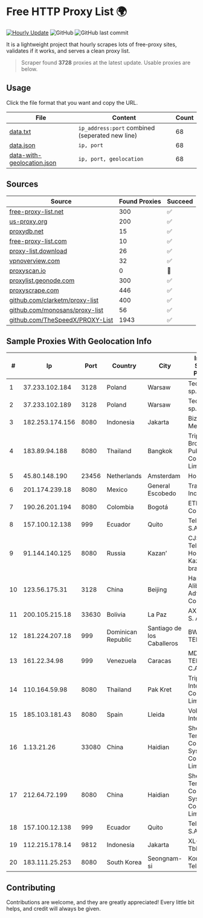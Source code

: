 
# Free HTTP Proxy List 🌍

[![Hourly Update](https://github.com/mertguvencli/http-proxy-list/actions/workflows/main.yml/badge.svg?branch=main)](https://github.com/mertguvencli/http-proxy-list/actions/workflows/main.yml)
![GitHub](https://img.shields.io/github/license/mertguvencli/http-proxy-list)
![GitHub last commit](https://img.shields.io/github/last-commit/mertguvencli/http-proxy-list)

It is a lightweight project that hourly scrapes lots of free-proxy sites, validates if it works, and serves a clean proxy list.


> Scraper found **3728** proxies at the latest update. Usable proxies are below.

## Usage

Click the file format that you want and copy the URL.


|File|Content|Count|
|----|-------|-----|
|[data.txt](https://raw.githubusercontent.com/mertguvencli/http-proxy-list/main/proxy-list/data.txt)|`ip_address:port` combined (seperated new line)|68|
|[data.json](https://raw.githubusercontent.com/mertguvencli/http-proxy-list/main/proxy-list/data.json)|`ip, port`|68|
|[data-with-geolocation.json](https://raw.githubusercontent.com/mertguvencli/http-proxy-list/main/proxy-list/data-with-geolocation.json)|`ip, port, geolocation`|68|

## Sources

|Source|Found Proxies|Succeed|
|------|-------------|-------|
|[free-proxy-list.net](https://free-proxy-list.net)|300|✅|
|[us-proxy.org](https://www.us-proxy.org)|200|✅|
|[proxydb.net](http://proxydb.net)|15|✅|
|[free-proxy-list.com](https://free-proxy-list.com/?page=&port=&type%5B%5D=http&type%5B%5D=https&up_time=0&search=Search)|10|✅|
|[proxy-list.download](https://www.proxy-list.download/HTTP)|26|✅|
|[vpnoverview.com](https://vpnoverview.com/privacy/anonymous-browsing/free-proxy-servers)|32|✅|
|[proxyscan.io](https://www.proxyscan.io)|0|🚫|
|[proxylist.geonode.com](https://proxylist.geonode.com/api/proxy-list?limit=300&page=1&sort_by=lastChecked&sort_type=desc&protocols=http,https)|300|✅|
|[proxyscrape.com](https://api.proxyscrape.com/v2/?request=displayproxies&protocol=http&timeout=10000&country=all&ssl=all&anonymity=all)|446|✅|
|[github.com/clarketm/proxy-list](https://raw.githubusercontent.com/clarketm/proxy-list/master/proxy-list-raw.txt)|400|✅|
|[github.com/monosans/proxy-list](https://raw.githubusercontent.com/monosans/proxy-list/main/proxies/http.txt)|56|✅|
|[github.com/TheSpeedX/PROXY-List](https://raw.githubusercontent.com/TheSpeedX/PROXY-List/master/http.txt)|1943|✅|


## Sample Proxies With Geolocation Info

|#|Ip|Port|Country|City|Internet Service Provider|
|-|--|----|-------|----|-------------------------|
|1|37.233.102.184|3128|Poland|Warsaw|Techstorage sp. z o.o.|
|2|37.233.102.189|3128|Poland|Warsaw|Techstorage sp. z o.o.|
|3|182.253.174.156|8080|Indonesia|Jakarta|Biznet Metronet|
|4|183.89.94.188|8080|Thailand|Bangkok|Triple T Broadband Public Company Limited|
|5|45.80.148.190|23456|Netherlands|Amsterdam|Hostgw SRL|
|6|201.174.239.18|8080|Mexico|General Escobedo|Transtelco Inc|
|7|190.26.201.194|8080|Colombia|Bogotá|ETB - Colombia|
|8|157.100.12.138|999|Ecuador|Quito|Telconet S.A|
|9|91.144.140.125|8080|Russia|Kazan’|CJSC "ER-Telecom Holding" Kazan' branch|
|10|123.56.175.31|3128|China|Beijing|Hangzhou Alibaba Advertising Co|
|11|200.105.215.18|33630|Bolivia|La Paz|AXS Bolivia S. A.|
|12|181.224.207.18|999|Dominican Republic|Santiago de los Caballeros|BW TELECOM|
|13|161.22.34.98|999|Venezuela|Caracas|MDS TELECOM C.A.|
|14|110.164.59.98|8080|Thailand|Pak Kret|Triple T Internet Company Limited|
|15|185.103.181.43|8080|Spain|Lleida|Vola los del Internet S.L.|
|16|1.13.21.26|33080|China|Haidian|Shenzhen Tencent Computer Systems Company Limited|
|17|212.64.72.199|8080|China|Haidian|Shenzhen Tencent Computer Systems Company Limited|
|18|157.100.12.138|999|Ecuador|Quito|Telconet S.A|
|19|112.215.178.14|9812|Indonesia|Jakarta|XL-AXIATA Tbk GSM|
|20|183.111.25.253|8080|South Korea|Seongnam-si|Korea Telecom|



## Contributing

Contributions are welcome, and they are greatly appreciated! Every
little bit helps, and credit will always be given.

